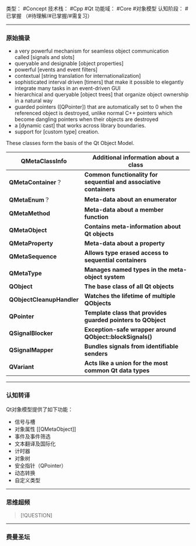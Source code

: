 类型： #Concept
技术栈： #Cpp #Qt 
功能域： #Core #对象模型
认知阶段： #已掌握 （#待理解/#已掌握/#需复习）

---
### 原始摘录
- a very powerful mechanism for seamless object communication called [signals and slots]
- queryable and designable [object properties]
- powerful [events and event filters]
- contextual [string translation for internationalization]
- sophisticated interval driven [timers] that make it possible to elegantly integrate many tasks in an event-driven GUI
- hierarchical and queryable [object trees] that organize object ownership in a natural way
- guarded pointers ([QPointer]) that are automatically set to 0 when the referenced object is destroyed, unlike normal C++ pointers which become dangling pointers when their objects are destroyed
- a [dynamic cast] that works across library boundaries.
- support for [custom type] creation.

These classes form the basis of the Qt Object Model.

| QMetaClassInfo            | Additional information about a class                               |
| ------------------------- | ------------------------------------------------------------------ |
| **QMetaContainer**？       | **Common functionality for sequential and associative containers** |
| **QMetaEnum**？            | **Meta-data about an enumerator**                                  |
| **QMetaMethod**           | **Meta-data about a member function**                              |
| **QMetaObject**           | **Contains meta-information about Qt objects**                     |
| **QMetaProperty**         | **Meta-data about a property**                                     |
| **QMetaSequence**         | **Allows type erased access to sequential containers**             |
| **QMetaType**             | **Manages named types in the meta-object system**                  |
| **QObject**               | **The base class of all Qt objects**                               |
| **QObjectCleanupHandler** | **Watches the lifetime of multiple QObjects**                      |
| **QPointer**              | **Template class that provides guarded pointers to QObject**       |
| **QSignalBlocker**        | **Exception-safe wrapper around QObject::blockSignals()**          |
| **QSignalMapper**         | **Bundles signals from identifiable senders**                      |
| **QVariant**              | **Acts like a union for the most common Qt data types**            |

---
### 认知转译
Qt对象模型提供了如下功能：
- 信号与槽
- 对象属性
	[[QMetaObject]]
- 事件及事件筛选
- 文本翻译及国际化
- 计时器
- 对象树
- 安全指针（QPointer）
- 动态转换
- 自定义类型

---
### 思维超频
> [!QUESTION]


---
### 费曼圣坛

